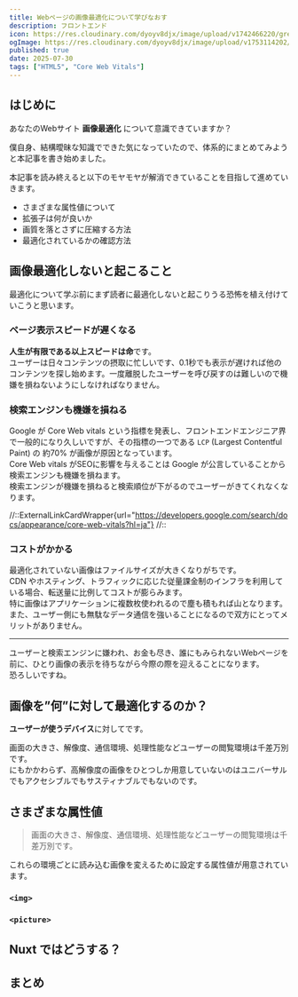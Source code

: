 ```yaml
---
title: Webページの画像最適化について学びなおす
description: フロントエンド
icon: https://res.cloudinary.com/dyoyv8djx/image/upload/v1742466220/green-transparent_gw7l0b.png
ogImage: https://res.cloudinary.com/dyoyv8djx/image/upload/v1753114202/tsukiyama-blog/google-maps-api/google-maps-api_camiip.png
published: true
date: 2025-07-30
tags: ["HTML5", "Core Web Vitals"]
---
```


## はじめに

あなたのWebサイト **画像最適化** について意識できていますか？

僕自身、結構曖昧な知識でできた気になっていたので、体系的にまとめてみようと本記事を書き始めました。

本記事を読み終えると以下のモヤモヤが解消できていることを目指して進めていきます。

- さまざまな属性値について
- 拡張子は何が良いか
- 画質を落とさずに圧縮する方法
- 最適化されているかの確認方法

## 画像最適化しないと起こること

最適化について学ぶ前にまず読者に最適化しないと起こりうる恐怖を植え付けていこうと思います。

### ページ表示スピードが遅くなる

**人生が有限である以上スピードは命**です。<br>
ユーザーは日々コンテンツの摂取に忙しいです、0.1秒でも表示が遅ければ他のコンテンツを探し始めます。一度離脱したユーザーを呼び戻すのは難しいので機嫌を損ねないようにしなければなりません。

### 検索エンジンも機嫌を損ねる

Google が Core Web vitals という指標を発表し、フロントエンドエンジニア界で一般的になり久しいですが、その指標の一つである `LCP` (Largest Contentful Paint) の 約70% が画像が原因となっています。<br>
Core Web vitals がSEOに影響を与えることは Google が公言していることから検索エンジンも機嫌を損ねます。<br>
検索エンジンが機嫌を損ねると検索順位が下がるのでユーザーがきてくれなくなります。

//::ExternalLinkCardWrapper{url="https://developers.google.com/search/docs/appearance/core-web-vitals?hl=ja"}
//::

### コストがかかる

最適化されていない画像はファイルサイズが大きくなりがちです。<br>
CDN やホスティング、トラフィックに応じた従量課金制のインフラを利用している場合、転送量に比例してコストが膨らみます。<br>
特に画像はアプリケーションに複数枚使われるので塵も積もれば山となります。<br>
また、ユーザー側にも無駄なデータ通信を強いることになるので双方にとってメリットがありません。

---

ユーザーと検索エンジンに嫌われ、お金も尽き、誰にもみられないWebページを前に、ひとり画像の表示を待ちながら今際の際を迎えることになります。<br>
恐ろしいですね。

## 画像を”何”に対して最適化するのか？

**ユーザーが使うデバイス**に対してです。

画面の大きさ、解像度、通信環境、処理性能などユーザーの閲覧環境は千差万別です。<br>
にもかかわらず、高解像度の画像をひとつしか用意していないのはユニバーサルでもアクセシブルでもサスティナブルでもないのです。

## さまざまな属性値

> 画面の大きさ、解像度、通信環境、処理性能などユーザーの閲覧環境は千差万別です。

これらの環境ごとに読み込む画像を変えるために設定する属性値が用意されています。

### `<img>`

### `<picture>`

## Nuxt ではどうする？

## まとめ

